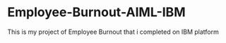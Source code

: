 # Employee-Burnout-AIML-IBM
This is my project of Employee Burnout that i completed on IBM platform
